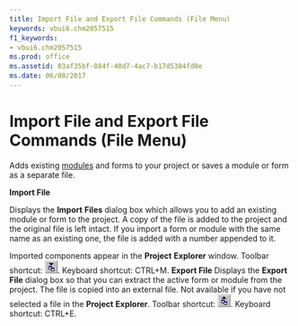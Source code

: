 ```yaml
---
title: Import File and Export File Commands (File Menu)
keywords: vbui6.chm2057515
f1_keywords:
- vbui6.chm2057515
ms.prod: office
ms.assetid: 03af35bf-884f-40d7-4ac7-b17d5384fd0e
ms.date: 06/08/2017
---
```



# Import File and Export File Commands (File Menu)

Adds existing [modules](../../Glossary/vbe-glossary.md) and forms to your project or saves a module or form as a separate file.

 **Import File**

Displays the  **Import** **Files** dialog box which allows you to add an existing module or form to the project. A copy of the file is added to the project and the original file is left intact. If you import a form or module with the same name as an existing one, the file is added with a number appended to it.

Imported components appear in the  **Project** **Explorer** window.
Toolbar shortcut: 
![Toolbar button](../../../images/tbr_impt_ZA01201709.gif). Keyboard shortcut: CTRL+M.
 **Export File**
Displays the  **Export** **File** dialog box so that you can extract the active form or module from the project. The file is copied into an external file.
Not available if you have not selected a file in the  **Project** **Explorer**.
Toolbar shortcut: 
![Toolbar button](../../../images/tbr_expt_ZA01201702.gif). Keyboard shortcut: CTRL+E.

